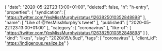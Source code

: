 {
  "date": "2020-05-22T23:13:00+01:00",
  "deleted": false,
  "h": "h-entry",
  "properties": {
    "syndication": [
      "https://twitter.com/YesMissMurphy/status/1263825010352848898"
    ],
    "name": [
      "Like of @YesMissMurphy's tweet"
    ],
    "published": [
      "2020-05-22T23:13:00+01:00"
    ],
    "category": [
      "coronavirus"
    ],
    "like-of": [
      "https://twitter.com/YesMissMurphy/status/1263825010352848898"
    ]
  },
  "kind": "likes",
  "slug": "2020/05/u6uzl",
  "tags": [
    "coronavirus"
  ],
  "client_id": "https://indigenous.realize.be"
}
